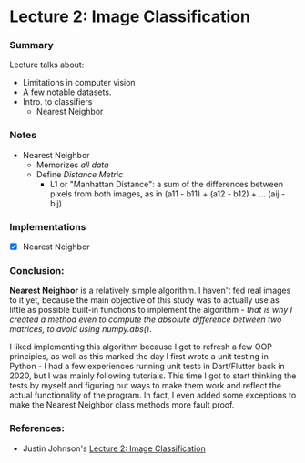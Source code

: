 # Lecture 2: Image Classification

### Summary

Lecture talks about:

- Limitations in computer vision
- A few notable datasets.
- Intro. to classifiers
  - Nearest Neighbor

### Notes

- Nearest Neighbor
  - Memorizes _all data_
  - Define _Distance Metric_
    - L1 or "Manhattan Distance": a sum of the differences between pixels from both images, as in (a11 - b11) + (a12 - b12) + ... (aij - bij)

### Implementations

- [x] Nearest Neighbor

### Conclusion:

**Nearest Neighbor** is a relatively simple algorithm. I haven't fed real images to it yet, because the main objective of this study was to actually use as little as possible built-in functions to implement the algorithm - _that is why I created a method even to compute the absolute difference between two matrices, to avoid using numpy.abs()_.

I liked implementing this algorithm because I got to refresh a few OOP principles, as well as this marked the day I first wrote a unit testing in Python - I had a few experiences running unit tests in Dart/Flutter back in 2020, but I was mainly following tutorials. This time I got to start thinking the tests by myself and figuring out ways to make them work and reflect the actual functionality of the program. In fact, I even added some exceptions to make the Nearest Neighbor class methods more fault proof.

### References:

- Justin Johnson's [Lecture 2: Image Classification](https://www.youtube.com/watch?v=0nqvO3AM2Vw&list=PL5-TkQAfAZFbzxjBHtzdVCWE0Zbhomg7r&index=2)
